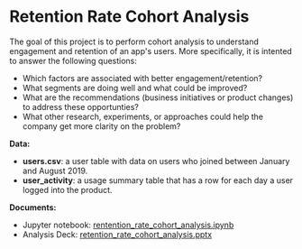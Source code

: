 # Retention Rate Cohort Analysis

The goal of this project is to perform cohort analysis to understand engagement and retention of an app's users. More specifically, it is intented to answer the following questions:
- Which factors are associated with better engagement/retention?
- What segments are doing well and what could be improved?
- What are the recommendations (business initiatives or product changes) to address these opportunties?
- What other research, experiments, or approaches could help the company get more clarity on the problem?

**Data:**
- **users.csv**: a user table with data on users who joined between January and August 2019.
- **user_activity**: a usage summary table that has a row for each day a user logged into the product.

**Documents:**
- Jupyter notebook: [rentention_rate_cohort_analysis.ipynb](https://github.com/sohao0819/retention_rate_cohort_analysis/blob/master/rentention_rate_cohort_analysis.ipynb)
- Analysis Deck: [retention_rate_cohort_analysis.pptx](https://github.com/sohao0819/retention_rate_cohort_analysis/blob/master/rentention_rate_cohort_analysis.ipynb)
